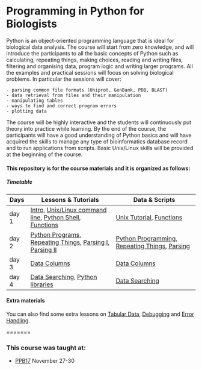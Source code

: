 # Programming in Python for Biologists



Python is an object-oriented programming language that is ideal for biological data analysis. The course will start from zero knowledge, and will introduce the participants to all the basic concepts of Python such as calculating, repeating things, making choices, reading and writing files, filtering and organising data, program logic and writing larger programs. All the examples and practical sessions will focus on solving biological problems. In particular the sessions will cover:

    - parsing common file formats (Uniprot, GenBank, PDB, BLAST)
    - data retrieval from files and their manipulation
    - manipulating tables
    - ways to find and correct program errors
    - plotting data

The course will be highly interactive and the students will continuously put theory into practice while learning. By the end of the course, the participants will have a good understanding of Python basics and will have acquired the skills to manage any type of bioinformatics database record and to run applications from scripts. Basic Unix/Linux skills will be provided at the beginning of the course.



#### This repository is for the course materials and it is organized as follows:

##### Timetable

Days |Lessons \& Tutorials | Data \& Scripts |
------------ | ------------- | ------------- |
day 1 | [Intro](day1/intro.md), [Unix/Linux command line](day1/1-Unix/Unix-Theory-PPB17.md), [Python Shell](day1/2-Pythonshell/pythonshell.md), [Functions](day1/3-Functions/functions.md)|[Unix Tutorial](day1/1-Unix/d1_unix_data_scripts/unix_tutorial.zip), [Functions](day1/3-Functions/d3_functions_data_scripts) |
day 2 | [Python Programs](day2/1-PythonPrograms/PythonPrograms.md), [Repeating Things](day2/2-RepeatingThings/RepeatingThings.md), [Parsing I](day2/3-Parsing/Parsing-Theory-I.md), [Parsing II](day2/3-Parsing/Parsing-Theory-II.md)   | [Python Programming](day2/1-PythonPrograms/d2_programing_data_scripts), [Repeating Things](day2/2-RepeatingThings/d2_repeating_data_scripts), [Parsing](day2/3-Parsing/d2_parsing_data_script) |
day 3 |  [Data Columns](day3/3-DataColumns/DataColumns.md) | [Data Columns](day3/3-DataColumns/d3_datacolumns_data_scripts) |
day 4 |[Data Searching](day4/1-DataSearching/DataSearching.md), [Python libraries](day4/2-PythonLibraries/tasks.md) |[Data Searching](day4/1-DataSearching/d4_datasearching_data_scripts) |



#### Extra materials

You can also find some extra lessons on [Tabular Data](extra/1-TabularData/TabularData.md), [Debugging](extra/2-Debugging/BestPracticesInProgramming.md) and [Error Handling](extra/2-Debugging/ErrorHandling.md).


=======


### This course was taught at:
-  [PPB17](http://gtpb.igc.gulbenkian.pt/bicourses/PPB17/) November 27-30<br/>
